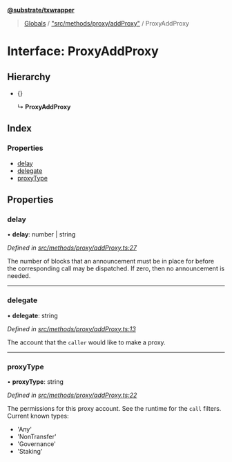 **[@substrate/txwrapper](../README.md)**

> [Globals](../globals.md) / ["src/methods/proxy/addProxy"](../modules/_src_methods_proxy_addproxy_.md) / ProxyAddProxy

# Interface: ProxyAddProxy

## Hierarchy

* {}

  ↳ **ProxyAddProxy**

## Index

### Properties

* [delay](_src_methods_proxy_addproxy_.proxyaddproxy.md#delay)
* [delegate](_src_methods_proxy_addproxy_.proxyaddproxy.md#delegate)
* [proxyType](_src_methods_proxy_addproxy_.proxyaddproxy.md#proxytype)

## Properties

### delay

•  **delay**: number \| string

*Defined in [src/methods/proxy/addProxy.ts:27](https://github.com/paritytech/txwrapper/blob/258f4de/src/methods/proxy/addProxy.ts#L27)*

The number of blocks that an announcement must be in place for before the corresponding call
may be dispatched. If zero, then no announcement is needed.

___

### delegate

•  **delegate**: string

*Defined in [src/methods/proxy/addProxy.ts:13](https://github.com/paritytech/txwrapper/blob/258f4de/src/methods/proxy/addProxy.ts#L13)*

The account that the `caller` would like to make a proxy.

___

### proxyType

•  **proxyType**: string

*Defined in [src/methods/proxy/addProxy.ts:22](https://github.com/paritytech/txwrapper/blob/258f4de/src/methods/proxy/addProxy.ts#L22)*

The permissions for this proxy account. See the runtime for the `call` filters.
Current known types:
  - 'Any'
  - 'NonTransfer'
  - 'Governance'
  - 'Staking'
